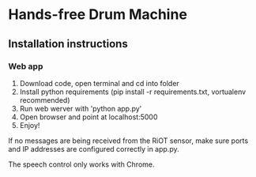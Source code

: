 # Hands-free Drum Machine

## Installation instructions

### Web app
  1. Download code, open terminal and cd into folder
  2. Install python requirements (pip install -r requirements.txt, vortualenv recommended)
  3. Run web werver with 'python app.py'
  4. Open browser and point at localhost:5000
  5. Enjoy!

If no messages are being received from the RiOT sensor, make sure ports and IP addresses are configured correctly in app.py. 

The speech control only works with Chrome.